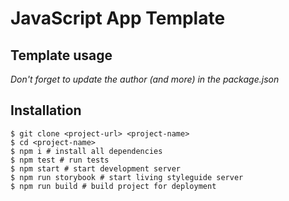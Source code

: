 # JavaScript App Template

## Template usage

_Don't forget to update the author (and more) in the package.json_

## Installation

```shell
$ git clone <project-url> <project-name>
$ cd <project-name>
$ npm i # install all dependencies
$ npm test # run tests
$ npm start # start development server
$ npm run storybook # start living styleguide server
$ npm run build # build project for deployment
```
